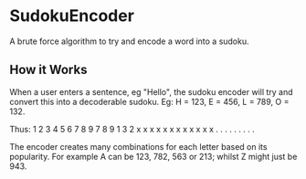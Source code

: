 # SudokuEncoder
A brute force algorithm to try and encode a word into a sudoku. 

## How it Works
When a user enters a sentence, eg "Hello", the sudoku encoder will try and convert this into a decoderable sudoku. Eg:
H = 123, E = 456, L = 789, O = 132.

Thus:
1 2 3 4 5 6 7 8 9
7 8 9 1 3 2 x x x
x x x x x x x x x
. . . . . . . . .

The encoder creates many combinations for each letter based on its popularity. For example A can be 123, 782, 563 or 213; whilst Z might just be 943. 